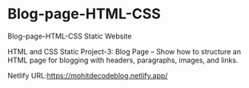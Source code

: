 # Blog-page-HTML-CSS
Blog-page-HTML-CSS Static Website


HTML and CSS Static Project-3: Blog Page – Show how to structure an HTML page for blogging with headers, paragraphs, images, and links.

Netlify URL:https://mohitdecodeblog.netlify.app/